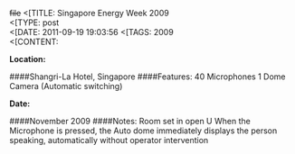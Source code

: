 ~~file~~
<[TITLE: 	Singapore Energy Week 2009	
<[TYPE: 	post	
<[DATE: 	2011-09-19 19:03:56	
<[TAGS: 	2009	
<[CONTENT: 	

**Location:**

####Shangri-La Hotel, Singapore
####Features:
40 Microphones
1 Dome Camera (Automatic switching)

**Date:**

####November 2009
####Notes:
Room set in open U
When the Microphone is pressed, the Auto dome immediately displays the person speaking, automatically without operator intervention










